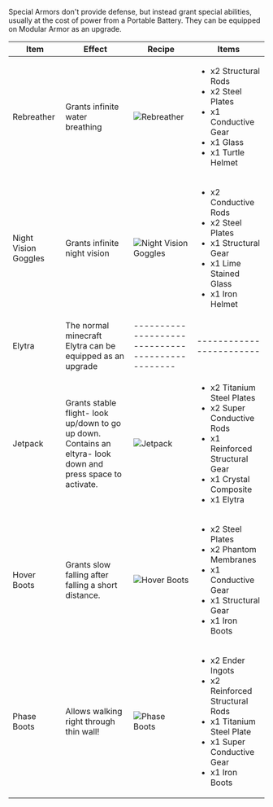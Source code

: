 Special Armors don't provide defense, but instead grant special abilities, usually at the cost of power from a Portable Battery. They can be equipped on Modular Armor as an upgrade.

| Item | Effect |Recipe | Items |
|------|--------|-------|-------|
| Rebreather | Grants infinite water breathing |![Rebreather](https://cdn.discordapp.com/attachments/739536694398812230/879738929291599922/rebreather.png) | <ul><li>x2 Structural Rods</li><li>x2 Steel Plates</li><li>x1 Conductive Gear</li><li>x1 Glass</li><li>x1 Turtle Helmet</li></ul> |
| Night Vision Goggles | Grants infinite night vision |![Night Vision Goggles](https://cdn.discordapp.com/attachments/739536694398812230/879738960958591007/night_vision_goggles.png) | <ul><li>x2 Conductive Rods</li><li>x2 Steel Plates</li><li>x1 Structural Gear</li><li>x1 Lime Stained Glass</li><li>x1 Iron Helmet</li></ul> |
| Elytra | The normal minecraft Elytra can be equipped as an upgrade | ------------------------------------------------ | ------------------------ |
| Jetpack | Grants stable flight- look up/down to go up down. Contains an eltyra- look down and press space to activate. |![Jetpack](https://cdn.discordapp.com/attachments/739536694398812230/879739832421711932/jetpack.png) | <ul><li>x2 Titanium Steel Plates</li><li>x2 Super Conductive Rods</li><li>x1 Reinforced Structural Gear</li><li>x1 Crystal Composite</li><li>x1 Elytra</li></ul> |
| Hover Boots | Grants slow falling after falling a short distance. |![Hover Boots](https://cdn.discordapp.com/attachments/739536694398812230/879740584523341914/hover_boots.png) | <ul><li>x2 Steel Plates</li><li>x2 Phantom Membranes</li><li>x1 Conductive Gear</li><li>x1 Structural Gear</li><li>x1 Iron Boots</li></ul> |
| Phase Boots | Allows walking right through thin wall! |![Phase Boots](https://cdn.discordapp.com/attachments/739536694398812230/879740565804179456/phase_boots.png) | <ul><li>x2 Ender Ingots</li><li>x2 Reinforced Structural Rods</li><li>x1 Titanium Steel Plate</li><li>x1 Super Conductive Gear</li><li>x1 Iron Boots</li></ul> |